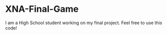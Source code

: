 XNA-Final-Game
==============

I am a High School student working on my final project. Feel free to use this code! 
